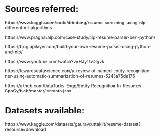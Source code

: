 # Sources referred:
<p>https://www.kaggle.com/code/drindeng/resume-screening-using-nlp-different-ml-algorithms</p>

<p>https://www.pragnakalp.com/case-study/nlp-resume-parser-bert-python/</p>

<P>https://blog.apilayer.com/build-your-own-resume-parser-using-python-and-nlp/</p>

<p>https://www.youtube.com/watch?v=HJy11kOlgvk</p>

<P>https://towardsdatascience.com/a-review-of-named-entity-recognition-ner-using-automatic-summarization-of-resumes-5248a75de175</p>

<p>https://github.com/DataTurks-Engg/Entity-Recognition-In-Resumes-SpaCy/blob/master/testdata.json</P>





# Datasets available:

<p>https://www.kaggle.com/datasets/gauravduttakiit/resume-dataset?resource=download</p>
